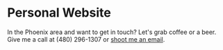 # Personal Website

In the Phoenix area and want to get in touch? Let's grab coffee or a beer. Give me a call at (480) 296-1307 or [shoot me an email](mailto:caleb.varoga@gmail.com).
